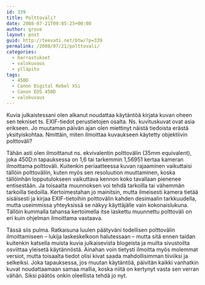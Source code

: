 ```yaml
---
id: 339
title: Polttoväli?
date: 2008-07-21T09:05:23+00:00
author: grove
layout: post
guid: http://teevati.net/btw/?p=339
permalink: /2008/07/21/polttovali/
categories:
  - harrastukset
  - valokuvaus
  - ylläpito
tags:
  - 450D
  - Canon Digital Rebel XSi
  - Canon EOS 450D
  - valokuvaus
---
```

Kuvia julkaistessani olen alkanut noudattaa käytäntöä kirjata kuvan oheen sen tekniset ts. EXIF-tiedot perustietojen osalta. Ns. kuvituskuvat ovat asia erikseen. Jo muutaman päivän ajan olen miettinyt näistä tiedoista erästä yksityiskohtaa. Nmittäin, miten ilmoittaa kuvaukseen käytetty objektiivin polttoväli?

Tähän asti olen ilmoittanut ns. ekvivalentin polttovälin (35mm equivalent), joka 450D:n tapauksessa on 1,6 tai tarkemmin 1,56951 kertaa kameran ilmoittama polttoväli. Kuitenkin periaatteessa kuvan rajaaminen vaikuttaisi tällöin polttoväliin, kuten myös sen resoluution muuttaminen, koska tällöinhän lopputulokseen vaikuttava kennon koko tavallaan pienenee entisestään. Ja toisaalta muunnoksen voi tehdä tarkoilla tai vähemmän tarkoilla tiedoilla. Kertoimestahan jo mainitsin, mutta ilmeisesti kamera tietää sisäisesti ja kirjaa EXIF-tietoihin polttovälin kahden desimaalin tarkkuudella, mutta useimmissa yhteyksissä se näkyy käyttäjälle vain kokonaislukuna. Tällöin kummalla tahansa kertoimella itse laskettu muunnettu polttoväli on eri kuin ohjelman ilmoittama vastaava.

Tässä siis pulma. Ratkaisuna luulen päätyväni todellisen polttovälin ilmoittamiseen &#8211; lukija laskeskelkoon halutessaan &#8211; mutta sitä ennen taidan kuitenkin katsella muista kuvia julkaisevista blogeista ja muilta sivustoilta osviittaa yleisetä käytännöstä. Ainahan voin tietysti ilmoitta myös molemmat versiot, mutta toisaalta tiedot olisi kivat saada mahdollisimman tiiviiksi ja selkeiksi. Joka tapauksessa, jos muutan käytäntöä, päivitän kaikki vanhatkin kuvat noudattaamaan samaa mallia, koska niitä on kertynyt vasta sen verran vähän. Siksi päätös onkin oleellista tehdä jo nyt.
